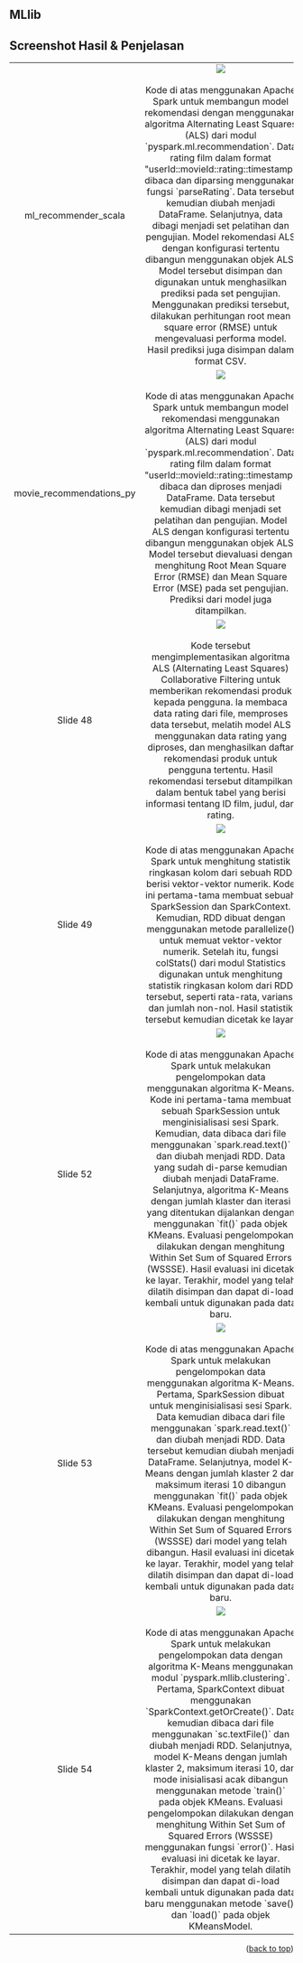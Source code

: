 <a name="readme-top"></a>
## MLlib
## Screenshot Hasil & Penjelasan
<table>
  <tr align="center">
    <td>
    ml_recommender_scala
    <td> 
      <img src="https://github.com/raihanhd12/BIG-DATA/assets/95725937/23d64ba8-704f-4dee-a7ac-64c97475d76b"><br><br>
      Kode di atas menggunakan Apache Spark untuk membangun model rekomendasi dengan menggunakan algoritma Alternating Least Squares (ALS) dari modul `pyspark.ml.recommendation`. Data rating film dalam format "userId::movieId::rating::timestamp" dibaca dan diparsing menggunakan fungsi `parseRating`. Data tersebut kemudian diubah menjadi DataFrame. Selanjutnya, data dibagi menjadi set pelatihan dan pengujian. Model rekomendasi ALS dengan konfigurasi tertentu dibangun menggunakan objek ALS. Model tersebut disimpan dan digunakan untuk menghasilkan prediksi pada set pengujian. Menggunakan prediksi tersebut, dilakukan perhitungan root mean square error (RMSE) untuk mengevaluasi performa model. Hasil prediksi juga disimpan dalam format CSV.
    </td>
    </td>
    </tr>
    <tr align="center">
    <td>    
    movie_recommendations_py
    <td>
      <img src="https://github.com/raihanhd12/BIG-DATA/assets/95725937/50c42a44-5224-4ba0-a88d-500bbb1c80f9"><br><br>
      Kode di atas menggunakan Apache Spark untuk membangun model rekomendasi menggunakan algoritma Alternating Least Squares (ALS) dari modul `pyspark.ml.recommendation`. Data rating film dalam format "userId::movieId::rating::timestamp" dibaca dan diproses menjadi DataFrame. Data tersebut kemudian dibagi menjadi set pelatihan dan pengujian. Model ALS dengan konfigurasi tertentu dibangun menggunakan objek ALS. Model tersebut dievaluasi dengan menghitung Root Mean Square Error (RMSE) dan Mean Square Error (MSE) pada set pengujian. Prediksi dari model juga ditampilkan.
  </td>
    </td>
    </tr>
    <tr align="center">
    <td>
     Slide 48
    <td>
      <img src="https://github.com/raihanhd12/BIG-DATA/assets/95725937/356bea9a-7e35-418c-9113-423bfe2728a7"><br><br>
      Kode tersebut mengimplementasikan algoritma ALS (Alternating Least Squares) Collaborative Filtering untuk memberikan rekomendasi produk kepada pengguna. Ia membaca data rating dari file, memproses data tersebut, melatih model ALS menggunakan data rating yang diproses, dan menghasilkan daftar rekomendasi produk untuk pengguna tertentu. Hasil rekomendasi tersebut ditampilkan dalam bentuk tabel yang berisi informasi tentang ID film, judul, dan rating.
  </td>
    </td>
    </tr>
      <tr align="center">
    <td>
     Slide 49
    <td>
      <img src="https://github.com/raihanhd12/BIG-DATA/assets/95725937/c91d38c1-c0c6-4a7b-bea2-20db2e2f109c"><br><br>
      Kode di atas menggunakan Apache Spark untuk menghitung statistik ringkasan kolom dari sebuah RDD berisi vektor-vektor numerik. Kode ini pertama-tama membuat sebuah SparkSession dan SparkContext. Kemudian, RDD dibuat dengan menggunakan metode parallelize() untuk memuat vektor-vektor numerik. Setelah itu, fungsi colStats() dari modul Statistics digunakan untuk menghitung statistik ringkasan kolom dari RDD tersebut, seperti rata-rata, varians, dan jumlah non-nol. Hasil statistik tersebut kemudian dicetak ke layar.
  </td>
    </td>
    </tr>
      <tr align="center">
    <td>
     Slide 52
    <td>
      <img src="https://github.com/raihanhd12/BIG-DATA/assets/95725937/a040bf23-0ec9-4f24-a061-8065e0c4160d"><br><br>
      Kode di atas menggunakan Apache Spark untuk melakukan pengelompokan data menggunakan algoritma K-Means. Kode ini pertama-tama membuat sebuah SparkSession untuk menginisialisasi sesi Spark. Kemudian, data dibaca dari file menggunakan `spark.read.text()` dan diubah menjadi RDD. Data yang sudah di-parse kemudian diubah menjadi DataFrame. Selanjutnya, algoritma K-Means dengan jumlah klaster dan iterasi yang ditentukan dijalankan dengan menggunakan `fit()` pada objek KMeans. Evaluasi pengelompokan dilakukan dengan menghitung Within Set Sum of Squared Errors (WSSSE). Hasil evaluasi ini dicetak ke layar. Terakhir, model yang telah dilatih disimpan dan dapat di-load kembali untuk digunakan pada data baru.
  </td>
    </td>
    </tr>
      <tr align="center">
    <td>
     Slide 53
    <td>
      <img src="https://github.com/raihanhd12/BIG-DATA/assets/95725937/88e8472e-d671-49f8-aab6-6dfedf7b6d53"><br><br>
    Kode di atas menggunakan Apache Spark untuk melakukan pengelompokan data menggunakan algoritma K-Means. Pertama, SparkSession dibuat untuk menginisialisasi sesi Spark. Data kemudian dibaca dari file menggunakan `spark.read.text()` dan diubah menjadi RDD. Data tersebut kemudian diubah menjadi DataFrame. Selanjutnya, model K-Means dengan jumlah klaster 2 dan maksimum iterasi 10 dibangun menggunakan `fit()` pada objek KMeans. Evaluasi pengelompokan dilakukan dengan menghitung Within Set Sum of Squared Errors (WSSSE) dari model yang telah dibangun. Hasil evaluasi ini dicetak ke layar. Terakhir, model yang telah dilatih disimpan dan dapat di-load kembali untuk digunakan pada data baru.
  </td>
    </td>
    </tr>
      <tr align="center">
    <td>
     Slide 54
    <td>
      <img src="https://github.com/raihanhd12/BIG-DATA/assets/95725937/b2b90bd6-485e-405e-a7f6-1ac3f1f20850"><br><br>
      Kode di atas menggunakan Apache Spark untuk melakukan pengelompokan data dengan algoritma K-Means menggunakan modul `pyspark.mllib.clustering`. Pertama, SparkContext dibuat menggunakan `SparkContext.getOrCreate()`. Data kemudian dibaca dari file menggunakan `sc.textFile()` dan diubah menjadi RDD. Selanjutnya, model K-Means dengan jumlah klaster 2, maksimum iterasi 10, dan mode inisialisasi acak dibangun menggunakan metode `train()` pada objek KMeans. Evaluasi pengelompokan dilakukan dengan menghitung Within Set Sum of Squared Errors (WSSSE) menggunakan fungsi `error()`. Hasil evaluasi ini dicetak ke layar. Terakhir, model yang telah dilatih disimpan dan dapat di-load kembali untuk digunakan pada data baru menggunakan metode `save()` dan `load()` pada objek KMeansModel.
  </td>
    </td>
    </tr>
 </table>

<p align="right">(<a href="#readme-top">back to top</a>)</p>
